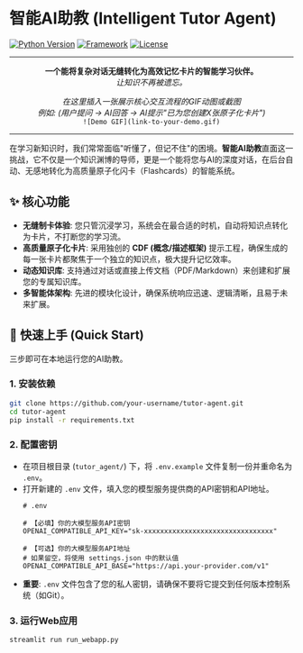 # 智能AI助教 (Intelligent Tutor Agent)

[![Python Version](https://img.shields.io/badge/Python-3.9%2B-blue.svg)](https://www.python.org/)
[![Framework](https://img.shields.io/badge/Framework-Streamlit-red.svg)](https://streamlit.io/)
[![License](https.img.shields.io/badge/License-MIT-green.svg)](https://opensource.org/licenses/MIT)

---

<div align="center">

**一个能将复杂对话无缝转化为高效记忆卡片的智能学习伙伴。**<br>
*让知识不再被遗忘。*

*在这里插入一张展示核心交互流程的GIF动图或截图*<br>
*例如: (用户提问 -> AI回答 -> AI提示"已为您创建X张原子化卡片")*<br>
`![Demo GIF](link-to-your-demo.gif)`

</div>

---

在学习新知识时，我们常常面临"听懂了，但记不住"的困境。**智能AI助教**直面这一挑战，它不仅是一个知识渊博的导师，更是一个能将您与AI的深度对话，在后台自动、无感地转化为高质量原子化闪卡（Flashcards）的智能系统。

## ✨ 核心功能

- **无缝制卡体验**: 您只管沉浸学习，系统会在最合适的时机，自动将知识点转化为卡片，不打断您的学习流。
- **高质量原子化卡片**: 采用独创的 **CDF (概念/描述框架)** 提示工程，确保生成的每一张卡片都聚焦于一个独立的知识点，极大提升记忆效率。
- **动态知识库**: 支持通过对话或直接上传文档（PDF/Markdown）来创建和扩展您的专属知识库。
- **多智能体架构**: 先进的模块化设计，确保系统响应迅速、逻辑清晰，且易于未来扩展。

## 🚀 快速上手 (Quick Start)

三步即可在本地运行您的AI助教。

### 1. 安装依赖
```bash
git clone https://github.com/your-username/tutor-agent.git
cd tutor-agent
pip install -r requirements.txt
```

### 2. 配置密钥
-   在项目根目录 (`tutor_agent/`) 下，将 `.env.example` 文件复制一份并重命名为 `.env`。
-   打开新建的 `.env` 文件，填入您的模型服务提供商的API密钥和API地址。
    ```env
    # .env

    # 【必填】你的大模型服务API密钥
    OPENAI_COMPATIBLE_API_KEY="sk-xxxxxxxxxxxxxxxxxxxxxxxxxxxxxxxx"

    # 【可选】你的大模型服务API地址
    # 如果留空，将使用 settings.json 中的默认值
    OPENAI_COMPATIBLE_API_BASE="https://api.your-provider.com/v1"
    ```
-   **重要**: `.env` 文件包含了您的私人密钥，请确保不要将它提交到任何版本控制系统（如Git）。

### 3. 运行Web应用
```bash
streamlit run run_webapp.py
```